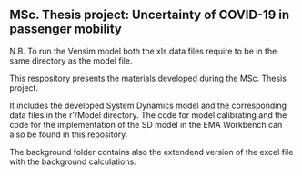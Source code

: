 
## MSc. Thesis project: Uncertainty of COVID-19 in passenger mobility

N.B. To run the Vensim model both the xls data files require to be in the same directory as the model file. 

This respository presents the materials developed during the MSc. Thesis project.

It includes the developed System Dynamics model and the corresponding data files in the r'/Model directory. The code for model calibrating and the code for the implementation of the SD model in the EMA Workbench can also be found in this repository.

The background folder contains also the extendend version of the excel file with the background calculations.


